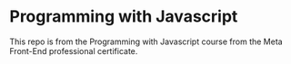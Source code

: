 # Programming with Javascript

This repo is from the Programming with Javascript course from the Meta Front-End professional certificate.
